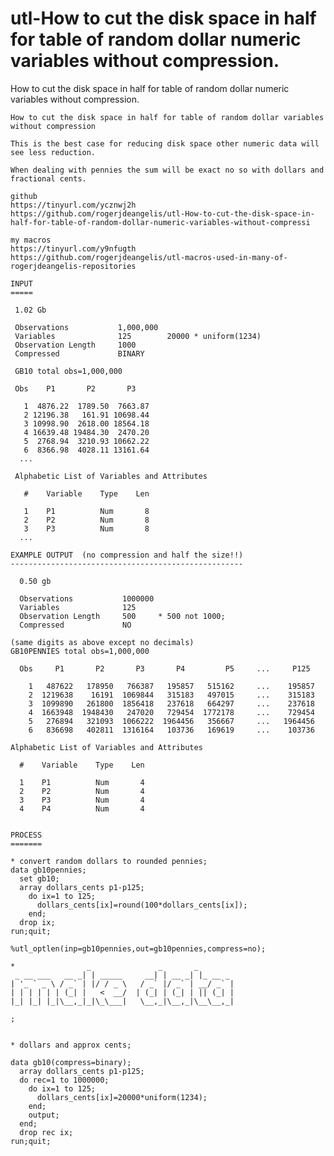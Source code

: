 # utl-How to cut the disk space in half for table of random dollar numeric variables without compression.
How to cut the disk space in half for table of random dollar numeric variables without compression.

    How to cut the disk space in half for table of random dollar variables without compression

    This is the best case for reducing disk space other numeric data will see less reduction.

    When dealing with pennies the sum will be exact no so with dollars and fractional cents.

    github
    https://tinyurl.com/ycznwj2h
    https://github.com/rogerjdeangelis/utl-How-to-cut-the-disk-space-in-half-for-table-of-random-dollar-numeric-variables-without-compressi

    my macros
    https://tinyurl.com/y9nfugth
    https://github.com/rogerjdeangelis/utl-macros-used-in-many-of-rogerjdeangelis-repositories

    INPUT
    =====

     1.02 Gb

     Observations           1,000,000
     Variables              125        20000 * uniform(1234)
     Observation Length     1000
     Compressed             BINARY

     GB10 total obs=1,000,000

     Obs    P1       P2       P3

       1  4876.22  1789.50  7663.87
       2 12196.38   161.91 10698.44
       3 10998.90  2618.00 18564.18
       4 16639.48 19484.30  2470.20
       5  2768.94  3210.93 10662.22
       6  8366.98  4028.11 13161.64
      ...

     Alphabetic List of Variables and Attributes

       #    Variable    Type    Len

       1    P1          Num       8
       2    P2          Num       8
       3    P3          Num       8
      ...

    EXAMPLE OUTPUT  (no compression and half the size!!)
    ----------------------------------------------------

      0.50 gb

      Observations           1000000
      Variables              125
      Observation Length     500     * 500 not 1000;
      Compressed             NO

    (same digits as above except no decimals)
    GB10PENNIES total obs=1,000,000

      Obs     P1       P2       P3       P4         P5     ...     P125

        1   487622   178950   766387   195857   515162     ...    195857
        2  1219638    16191  1069844   315183   497015     ...    315183
        3  1099890   261800  1856418   237618   664297     ...    237618
        4  1663948  1948430   247020   729454  1772178     ...    729454
        5   276894   321093  1066222  1964456   356667     ...   1964456
        6   836698   402811  1316164   103736   169619     ...    103736

    Alphabetic List of Variables and Attributes

      #    Variable    Type    Len

      1    P1          Num       4
      2    P2          Num       4
      3    P3          Num       4
      4    P4          Num       4


    PROCESS
    =======

    * convert random dollars to rounded pennies;
    data gb10pennies;
      set gb10;
      array dollars_cents p1-p125;
        do ix=1 to 125;
          dollars_cents[ix]=round(100*dollars_cents[ix]);
        end;
      drop ix;
    run;quit;

    %utl_optlen(inp=gb10pennies,out=gb10pennies,compress=no);

    *                _               _       _
     _ __ ___   __ _| | _____     __| | __ _| |_ __ _
    | '_ ` _ \ / _` | |/ / _ \   / _` |/ _` | __/ _` |
    | | | | | | (_| |   <  __/  | (_| | (_| | || (_| |
    |_| |_| |_|\__,_|_|\_\___|   \__,_|\__,_|\__\__,_|

    ;


    * dollars and approx cents;

    data gb10(compress=binary);
      array dollars_cents p1-p125;
      do rec=1 to 1000000;
        do ix=1 to 125;
          dollars_cents[ix]=20000*uniform(1234);
        end;
        output;
      end;
      drop rec ix;
    run;quit;


